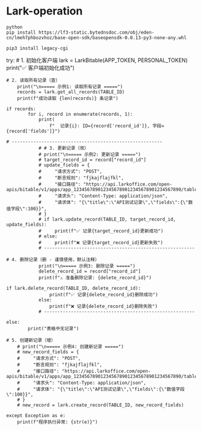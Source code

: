 # Lark-operation

```
python
pip install https://lf3-static.bytednsdoc.com/obj/eden-cn/lmeh7phbozvhoz/base-open-sdk/baseopensdk-0.0.13-py3-none-any.whl

pip3 install legacy-cgi 
```



try:
        # 1. 初始化客户端
        lark = LarkBitable(APP_TOKEN, PERSONAL_TOKEN)
        print("✅ 客户端初始化成功")

    # 2. 读取所有记录（查）
        print("\n===== 示例1: 读取所有记录 =====")
        records = lark.get_all_records(TABLE_ID)
        print(f"成功读取 {len(records)} 条记录")

    if records:
            for i, record in enumerate(records, 1):
                print(
                    f"  记录{i}: ID={record['record_id']}, 字段={record['fields']}")

    # --------------------------------------------------------
                # # 3. 更新记录（改）
                # print("\n===== 示例2: 更新记录 =====")
                # target_record_id = record["record_id"]
                # update_fields = {
                #     "请求方式": "POST",
                #     "断言规则": "fjkajflajfkl",
                #     "接口路径": "https://api.larkoffice.com/open-apis/bitable/v1/apps/app_1234567890123456789012345678901234567890/tables/tbl1234567890123456789012345678901234567890/records",
                #     "请求头": "Content-Type: application/json",
                #     "请求体": "{\"title\":\"API测试记录\",\"fields\":{\"数值字段\":100}}",
                # }
                # if lark.update_record(TABLE_ID, target_record_id, update_fields):
                #     print(f"✅ 记录{target_record_id}更新成功")
                # else:
                #     print(f"❌ 记录{target_record_id}更新失败")
                # --------------------------------------------------------

    # 4. 删除记录（删 - 谨慎使用，默认注释）
                print("\n===== 示例3: 删除记录 =====")
                delete_record_id = record["record_id"]
                print(f"⚠️ 准备删除记录: {delete_record_id}")

    if lark.delete_record(TABLE_ID, delete_record_id):
                    print(f"✅ 记录{delete_record_id}删除成功")
                else:
                    print(f"❌ 记录{delete_record_id}删除失败")
                # --------------------------------------------------------

    else:
            print("表格中无记录")

    # 5. 创建新记录（增）
        # print("\n===== 示例4: 创建新记录 =====")
        # new_record_fields = {
        #     "请求方式": "POST",
        #     "断言规则": "fjkajflajfkl",
        #     "接口路径": "https://api.larkoffice.com/open-apis/bitable/v1/apps/app_1234567890123456789012345678901234567890/tables/tbl1234567890123456789012345678901234567890/records",
        #     "请求头": "Content-Type: application/json",
        #     "请求体": "{\"title\":\"API测试记录\",\"fields\":{\"数值字段\":100}}",
        # }
        # new_record = lark.create_record(TABLE_ID, new_record_fields)

    except Exception as e:
        print(f"程序执行异常: {str(e)}")
